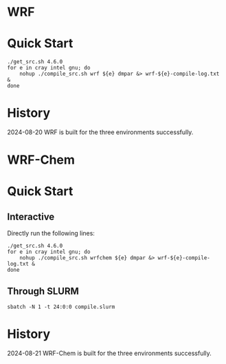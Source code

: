 WRF
===

Quick Start
===========
```
./get_src.sh 4.6.0
for e in cray intel gnu; do
    nohup ./compile_src.sh wrf ${e} dmpar &> wrf-${e}-compile-log.txt &
done
```

History
=======
2024-08-20 WRF is built for the three environments successfully.



WRF-Chem
========

Quick Start
===========

Interactive
-----------

Directly run the following lines:
```
./get_src.sh 4.6.0
for e in cray intel gnu; do
    nohup ./compile_src.sh wrfchem ${e} dmpar &> wrf-${e}-compile-log.txt &
done
```

Through SLURM
-------------
```
sbatch -N 1 -t 24:0:0 compile.slurm
```

History
=======

2024-08-21 WRF-Chem is built for the three environments successfully.
